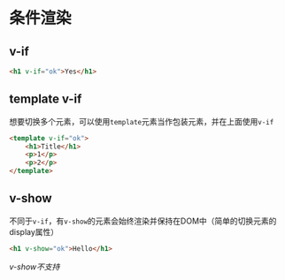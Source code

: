 # 条件渲染

## v-if

```html
<h1 v-if="ok">Yes</h1>
```

## template v-if

想要切换多个元素，可以使用`template`元素当作包装元素，并在上面使用`v-if`

```html
<template v-if="ok">
    <h1>Title</h1>
    <p>1</p>
    <p>2</p>
</template>
```

## v-show

不同于`v-if`，有`v-show`的元素会始终渲染并保持在DOM中（简单的切换元素的display属性）

```html
<h1 v-show="ok">Hello</h1>
```

*v-show不支持<template>语法*

## v-else

可以用`v-else`指令给`v-if`或`v-show`添加一个`else`块

```html
<div v-if="Math.random()">
    Sorry
</div>
<div v-else>
    Not sorry
</div>
```

*v-else元素必须立即跟在v-if或v-show元素的后面，否则它不能被识别*

## v-if vs v-show

1. v-if是真实的条件渲染，会确保条件块在切换当中合适地销毁与重建条件块内的事件监听器和子组件。
2. v-if是`惰性的`，在条件第一次变为真时才开始局部编译（编译会被缓存起来）
3. v-show只是简单地基于css的切换

因此可以看出

1. v-if有更高的切换消耗
2. v-show有更高的初始渲染消耗（频繁切换的选择）
